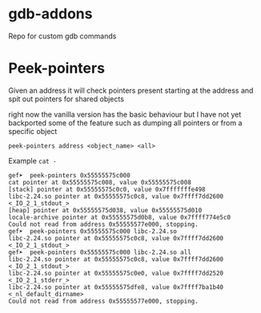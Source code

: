 # gdb-addons
Repo for custom gdb commands

# Peek-pointers
Given an address it will check pointers present starting at the address and spit out pointers for shared objects

right now the vanilla version has the basic behaviour but I have not yet backported some of the feature such as dumping all pointers
or from a specific object

```
peek-pointers address <object_name> <all>
```

Example `cat -`

```
gef➤  peek-pointers 0x55555575c000
cat pointer at 0x55555575c008, value 0x55555575c008
[stack] pointer at 0x55555575c0c0, value 0x7fffffffe498
libc-2.24.so pointer at 0x55555575c0c8, value 0x7ffff7dd2600 <_IO_2_1_stdout_>
[heap] pointer at 0x55555575d038, value 0x55555575d010
locale-archive pointer at 0x55555575d0b8, value 0x7ffff774e5c0
Could not read from address 0x55555577e000, stopping.
gef➤  peek-pointers 0x55555575c000 libc-2.24.so
libc-2.24.so pointer at 0x55555575c0c8, value 0x7ffff7dd2600 <_IO_2_1_stdout_>
gef➤  peek-pointers 0x55555575c000 libc-2.24.so all
libc-2.24.so pointer at 0x55555575c0c8, value 0x7ffff7dd2600 <_IO_2_1_stdout_>
libc-2.24.so pointer at 0x55555575c0e0, value 0x7ffff7dd2520 <_IO_2_1_stderr_>
libc-2.24.so pointer at 0x55555575dfe8, value 0x7ffff7ba1b40 <_nl_default_dirname>
Could not read from address 0x55555577e000, stopping.
```
